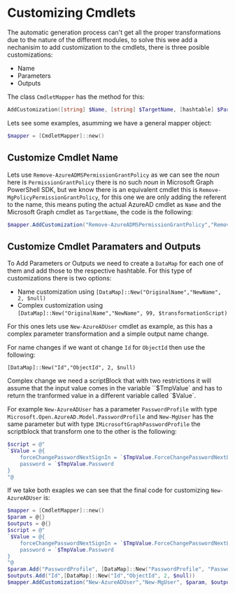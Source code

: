 # Customizing Cmdlets

The automatic generation process can't get all the proper transformations due to the nature of the different modules, to solve this wee add a nechanisim to add customization to the cmdlets, there is three posible customizations:

- Name
- Parameters
- Outputs

The class `CmdletMapper` has the method for this:

```Powershell
AddCustomization([string] $Name, [string] $TargetName, [hashtable] $Parameters, [hashtable] $Outputs)
```

Lets see some examples, asumming we have a general mapper object:

```Powershell
$mapper = [CmdletMapper]::new()
```

## Customize Cmdlet Name

Lets use `Remove-AzureADMSPermissionGrantPolicy` as we can see the *noun* here is `PermissionGrantPolicy` there is no such *noun* in Microsoft Graph PowerShell SDK, but we know there is an equivalent cmdlet this is `Remove-MgPolicyPermissionGrantPolicy`, for this one we are only adding the referent to the name, this means puting the actual AzureAD cmdlet as `Name` and the Microsoft Graph cmdlet as `TargetName`, the code is the following:

```Powershell
$mapper.AddCustomization("Remove-AzureADMSPermissionGrantPolicy","Remove-MgPolicyPermissionGrantPolicy", $null, $null)
```

## Customize Cmdlet Paramaters and Outputs

To Add Parameters or Outputs we need to create a `DataMap` for each one of them and add those to the respective hashtable. For this type of customizations there is two options:

- Name customization using `[DataMap]::New("OriginalName","NewName", 2, $null)`
- Complex customization using `[DataMap]::New("OriginalName","NewName", 99, $transformationScript)`

For this ones lets use `New-AzureADUser` cmdlet as example, as this has a complex parameter transformation and a simple output name change.

For name changes if we want ot change `Id` for `ObjectId` then use the following:

`[DataMap]::New("Id","ObjectId", 2, $null)`

Complex change we need a scriptBlock that with two restrictions it will assume that the input value comes in the variable ``$TmpValue` and has to return the tranformed value in a different variable called `$Value`. 

For example `New-AzureADUser` has a parameter `PasswordProfile` with type `Microsoft.Open.AzureAD.Model.PasswordProfile` and `New-MgUser` has the same parameter but with type `IMicrosoftGraphPasswordProfile` the scriptblock that transform one to the other is the following:


```Powershell
$script = @"
`$Value = @{
    forceChangePasswordNextSignIn = `$TmpValue.ForceChangePasswordNextLogin
    password = `$TmpValue.Password 
}
"@
```

If we take both exaples we can see that the final code for customizing `New-AzureADUser` is:

```Powershell
$mapper = [CmdletMapper]::new()
$param = @{}
$outputs = @{}
$script = @"
`$Value = @{
    forceChangePasswordNextSignIn = `$TmpValue.ForceChangePasswordNextLogin
    password = `$TmpValue.Password 
}
"@
$param.Add("PasswordProfile", [DataMap]::New("PasswordProfile", "PasswordProfile", 99, [Scriptblock]::Create($script)))
$outputs.Add("Id",[DataMap]::New("Id","ObjectId", 2, $null))
$mapper.AddCustomization("New-AzureADUser","New-MgUser", $param, $outputs)
```

